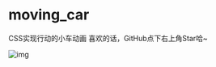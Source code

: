 # moving_car
CSS实现行动的小车动画
  喜欢的话，GitHub点下右上角Star哈~

![img](https://github.com/nuoyax/moving_car/blob/main/car.gif)
